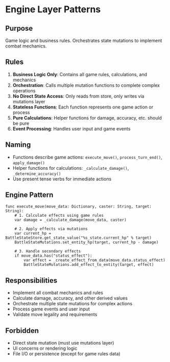 # Engine Layer Patterns

## Purpose
Game logic and business rules. Orchestrates state mutations to implement combat mechanics.

## Rules
1. **Business Logic Only**: Contains all game rules, calculations, and mechanics
2. **Orchestration**: Calls multiple mutation functions to complete complex operations
3. **No Direct State Access**: Only reads from store, only writes via mutations layer
4. **Stateless Functions**: Each function represents one game action or process
5. **Pure Calculations**: Helper functions for damage, accuracy, etc. should be pure
6. **Event Processing**: Handles user input and game events

## Naming
- Functions describe game actions: `execute_move()`, `process_turn_end()`, `apply_damage()`
- Helper functions for calculations: `_calculate_damage()`, `_determine_accuracy()`
- Use present tense verbs for immediate actions

## Engine Pattern
```gdscript
func execute_move(move_data: Dictionary, caster: String, target: String):
    # 1. Calculate effects using game rules
    var damage = _calculate_damage(move_data, caster)
    
    # 2. Apply effects via mutations
    var current_hp = BattleStateStore.get_state_value("%s_state.current_hp" % target)
    BattleStateMutations.set_entity_hp(target, current_hp - damage)
    
    # 3. Handle secondary effects
    if move_data.has("status_effect"):
        var effect = _create_effect_from_data(move_data.status_effect)
        BattleStateMutations.add_effect_to_entity(target, effect)
```

## Responsibilities
- Implement all combat mechanics and rules
- Calculate damage, accuracy, and other derived values
- Orchestrate multiple state mutations for complex actions
- Process game events and user input
- Validate move legality and requirements

## Forbidden
- Direct state mutation (must use mutations layer)
- UI concerns or rendering logic
- File I/O or persistence (except for game rules data)